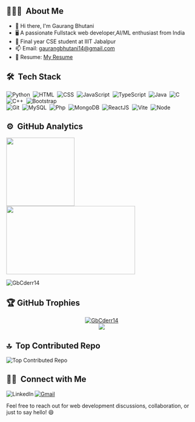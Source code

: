 ## 👨🏻‍💻 &nbsp;About Me

- 👋 Hi there, I'm Gaurang Bhutani
- 🖥️ A passionate Fullstack web developer,AI/ML enthusiast from India
- 🏫 Final year CSE student at IIIT Jabalpur
- 📫 Email: gaurangbhutani14@gmail.com
- 📃 Resume: <a href="https://drive.google.com/file/d/176iblhGwlhBKTsAyhw1g39o5dbnfo-kN/view?usp=sharing">My Resume</a>

## 🛠 &nbsp;Tech Stack

![Python](https://img.shields.io/badge/-Python-05122A?style=flat&logo=python)&nbsp;
![HTML](https://img.shields.io/badge/-HTML-05122A?style=flat&logo=HTML5)&nbsp;
![CSS](https://img.shields.io/badge/-CSS-05122A?style=flat&logo=CSS3&logoColor=1572B6)&nbsp;
![JavaScript](https://img.shields.io/badge/-JavaScript-05122A?style=flat&logo=javascript)&nbsp;
![TypeScript](https://img.shields.io/badge/-TypeScript-05122A?style=flat&logo=typescript)&nbsp;
![Java](https://img.shields.io/badge/-Java-05122A?style=flat&logo=Java&logoColor=FFA518)&nbsp;
![C](https://img.shields.io/badge/-C-05122A?style=flat&logo=C&logoColor=A8B9CC)&nbsp;
![C++](https://img.shields.io/badge/-C++-05122A?style=flat&logo=C%2B%2B&logoColor=00599C)&nbsp;
![Bootstrap](https://img.shields.io/badge/-Bootstrap-05122A?style=flat&logo=bootstrap&logoColor=563D7C)\
![Git](https://img.shields.io/badge/-Git-05122A?style=flat&logo=git)&nbsp;
![MySQL](https://img.shields.io/badge/-MySQL-05122A?style=flat&logo=mysql)&nbsp;
![Php](https://img.shields.io/badge/-Php-05122A?style=flat&logo=php)&nbsp;
![MongoDB](https://img.shields.io/badge/-MongoDB-05122A?style=flat&logo=mongodb)&nbsp;
![ReactJS](https://img.shields.io/badge/-ReactJS-05122A?style=flat&logo=react)&nbsp;
![Vite](https://img.shields.io/badge/-Vite-05122A?style=flat&logo=vite)&nbsp;
![Node](https://img.shields.io/badge/-Node-05122A?style=flat&logo=npm)&nbsp;



## ⚙️ &nbsp;GitHub Analytics

<p align="left">
<a href="https://github.com/GbCderr14">
  <img height="180em" src="https://github-readme-stats-eight-theta.vercel.app/api?username=GbCderr14&show_icons=true&theme=algolia&include_all_commits=true&count_private=true"/>
  <img height="180em" width = "340em" src="https://github-readme-stats-eight-theta.vercel.app/api/top-langs/?username=GbCderr14&layout=compact&langs_count=8&theme=algolia"/>
</a>
</p>
<p><img align="center" src="https://github-readme-streak-stats.herokuapp.com/?user=GbCderr14&" alt="GbCderr14" /></p>

## 🏆 GitHub Trophies

<p align="center">
  <a href="https://github.com/ryo-ma/github-profile-trophy"><img src="https://github-profile-trophy.vercel.app/?username=GbCderr14" alt="GbCderr14" /></a>
  <br>
  <img src="https://user-images.githubusercontent.com/114583978/236886703-44cf836c-caef-4cfa-b810-7f7397c9a93b.svg" />
</p>

##  🔝 &nbsp;Top Contributed Repo  

<p >
  <a align="left">
    <img src="https://github-contributor-stats.vercel.app/api?username=GbCderr14&limit=4&theme=dark&combine_all_yearly_contributions=true" alt="Top Contributed Repo"/>
  </a>
<!--   &nbsp;&nbsp;
  <a align="right">
    <p>✍️ &nbsp;Random Dev Quote</p>
    <img align="right" src="https://quotes-github-readme.vercel.app/api?type=vetical&theme=radical" alt="Random Dev Quote"/>
  </a> -->
</p>

 ## 🤝🏻 &nbsp;Connect with Me

<a href="https://www.linkedin.com/in/gaurang-bhutani-009752250/" target="_blank" title="LinkedIn">
  <img align="left" alt="LinkedIn" src="https://img.shields.io/badge/LinkedIn-0077B5?style=for-the-badge&logo=linkedin&logoColor=white" />
</a>

[![Gmail](https://img.shields.io/badge/-gmail-%23D14836?style=for-the-badge&logo=Gmail&logoColor=white)](mailto:gaurangbhutani14@gmail.com)

 
Feel free to reach out for web development discussions, collaboration, or just to say hello! 😄


